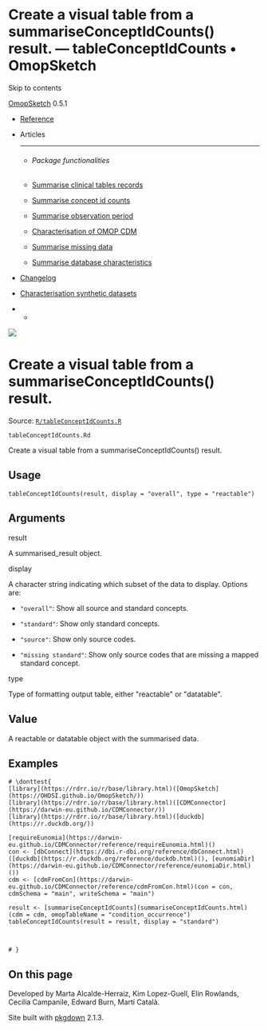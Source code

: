 # Create a visual table from a summariseConceptIdCounts() result. — tableConceptIdCounts • OmopSketch

Skip to contents

[OmopSketch](../index.html) 0.5.1

  * [Reference](../reference/index.html)
  * Articles
    * * * *

    * ###### Package functionalities

    * [Summarise clinical tables records](../articles/summarise_clinical_tables_records.html)
    * [Summarise concept id counts](../articles/summarise_concept_id_counts.html)
    * [Summarise observation period](../articles/summarise_observation_period.html)
    * [Characterisation of OMOP CDM](../articles/characterisation.html)
    * [Summarise missing data](../articles/missing_data.html)
    * [Summarise database characteristics](../articles/database_characteristics.html)
  * [Changelog](../news/index.html)
  * [Characterisation synthetic datasets](https://dpa-pde-oxford.shinyapps.io/OmopSketchCharacterisation/)


  *   * [](https://github.com/OHDSI/OmopSketch/)



![](../logo.png)

# Create a visual table from a summariseConceptIdCounts() result.

Source: [`R/tableConceptIdCounts.R`](https://github.com/OHDSI/OmopSketch/blob/main/R/tableConceptIdCounts.R)

`tableConceptIdCounts.Rd`

Create a visual table from a summariseConceptIdCounts() result.

## Usage
    
    
    tableConceptIdCounts(result, display = "overall", type = "reactable")

## Arguments

result
    

A summarised_result object.

display
    

A character string indicating which subset of the data to display. Options are:

  * `"overall"`: Show all source and standard concepts.

  * `"standard"`: Show only standard concepts.

  * `"source"`: Show only source codes.

  * `"missing standard"`: Show only source codes that are missing a mapped standard concept.



type
    

Type of formatting output table, either "reactable" or "datatable".

## Value

A reactable or datatable object with the summarised data.

## Examples
    
    
    # \donttest{
    [library](https://rdrr.io/r/base/library.html)([OmopSketch](https://OHDSI.github.io/OmopSketch/))
    [library](https://rdrr.io/r/base/library.html)([CDMConnector](https://darwin-eu.github.io/CDMConnector/))
    [library](https://rdrr.io/r/base/library.html)([duckdb](https://r.duckdb.org/))
    
    [requireEunomia](https://darwin-eu.github.io/CDMConnector/reference/requireEunomia.html)()
    con <- [dbConnect](https://dbi.r-dbi.org/reference/dbConnect.html)([duckdb](https://r.duckdb.org/reference/duckdb.html)(), [eunomiaDir](https://darwin-eu.github.io/CDMConnector/reference/eunomiaDir.html)())
    cdm <- [cdmFromCon](https://darwin-eu.github.io/CDMConnector/reference/cdmFromCon.html)(con = con, cdmSchema = "main", writeSchema = "main")
    
    result <- [summariseConceptIdCounts](summariseConceptIdCounts.html)(cdm = cdm, omopTableName = "condition_occurrence")
    tableConceptIdCounts(result = result, display = "standard")
    
    
    
    # }
    

## On this page

Developed by Marta Alcalde-Herraiz, Kim Lopez-Guell, Elin Rowlands, Cecilia Campanile, Edward Burn, Martí Català.

Site built with [pkgdown](https://pkgdown.r-lib.org/) 2.1.3.
